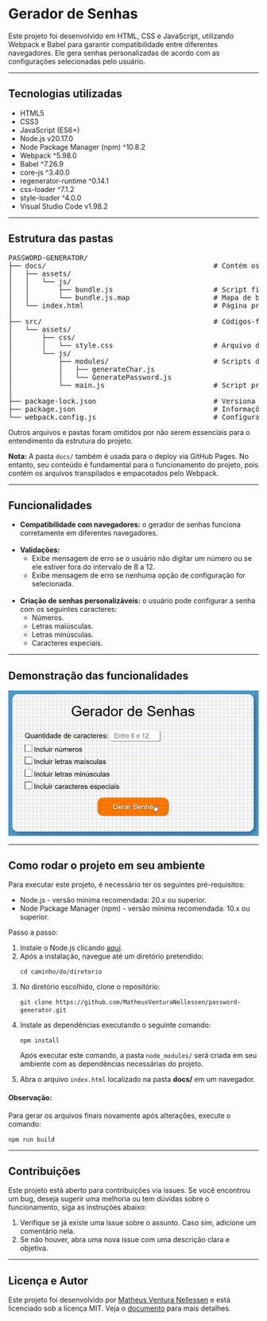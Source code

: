 <h1>Gerador de Senhas</h1>
<p>Este projeto foi desenvolvido em HTML, CSS e JavaScript, utilizando Webpack e Babel para garantir compatibilidade entre diferentes navegadores. Ele gera senhas personalizadas de acordo com as configurações selecionadas pelo usuário.</p>

<hr>

<h2>Tecnologias utilizadas</h2>
<ul>
    <li>HTML5</li>
    <li>CSS3</li>
    <li>JavaScript (ES6+)</li>
    <li>Node.js v20.17.0</li>
    <li>Node Package Manager (npm) ^10.8.2</li>
    <li>Webpack ^5.98.0</li>
    <li>Babel ^7.26.9</li>
    <li>core-js ^3.40.0</li>
    <li>regenerator-runtime ^0.14.1</li>
    <li>css-loader ^7.1.2</li>
    <li>style-loader ^4.0.0</li>
    <li>Visual Studio Code v1.98.2</li>
</ul>

<hr>

<h2>Estrutura das pastas</h2>
<pre>
PASSWORD-GENERATOR/
├── docs/                                        # Contém os arquivos finais do projeto
│   ├── assets/
│   │   └── js/
│   │       ├── bundle.js                        # Script final do site (gerado via Webpack + Babel)
│   │       └── bundle.js.map                    # Mapa de bundle.js
│   └── index.html                               # Página principal do site
│
├── src/                                         # Códigos-fontes do projeto
│   └── assets/
│       ├── css/
│       │   └── style.css                        # Arquivo de estilo
│       └── js/
│           ├── modules/                         # Scripts do projeto modularizados
│           │   ├── generateChar.js
│           │   └── GeneratePassword.js
│           └── main.js                          # Script principal do projeto
│
├── package-lock.json                            # Versiona as dependências exatas do projeto
├── package.json                                 # Informações do projeto, dependências e scripts npm
└── webpack.config.js                            # Configurações do Webpack
</pre>
<p>Outros arquivos e pastas foram omitidos por não serem essenciais para o entendimento da estrutura do projeto.</p>
<p><strong>Nota:</strong> A pasta <code>docs/</code> também é usada para o deploy via GitHub Pages. No entanto, seu conteúdo é fundamental para o funcionamento do projeto, pois contém os arquivos transpilados e empacotados pelo Webpack.</p>

<hr>

<h2>Funcionalidades</h2>
<ul>
    <li><strong>Compatibilidade com navegadores:</strong> o gerador de senhas funciona corretamente em diferentes navegadores.</li>
    <br>
    <li><strong>Validações:</strong>
        <ul>
            <li>Exibe mensagem de erro se o usuário não digitar um número ou se ele estiver fora do intervalo de 8 a 12.</li>
            <li>Exibe mensagem de erro se nenhuma opção de configuração for selecionada.</li>
        </ul>
    </li>
    <br>
    <li><strong>Criação de senhas personalizáveis:</strong> o usuário pode configurar a senha com os seguintes caracteres:
        <ul>
            <li>Números.</li>
            <li>Letras maiúsculas.</li>
            <li>Letras minúsculas.</li>
            <li>Caracteres especiais.</li>
        </ul>
    </li>
</ul>

<hr>

<h2>Demonstração das funcionalidades</h2>
<div align="center">
    <img src="./src/assets/img/demonstration.gif" alt="Demonstração do gerador de senhas em funcionamento" width="600px">
</div>

<hr>

<h2>Como rodar o projeto em seu ambiente</h2>
<p>Para executar este projeto, é necessário ter os seguintes pré-requisitos:</p>
<ul>
    <li>Node.js - versão mínima recomendada: 20.x ou superior.</li>
    <li>Node Package Manager (npm) - versão mínima recomendada: 10.x ou superior.</li>
</ul>

<p>Passo a passo:</p>
<ol>
    <li>Instale o Node.js clicando <a href="https://nodejs.org/pt" target="_blank">aqui</a>.</li>
    <li>Após a instalação, navegue até um diretório pretendido:</li>
    <pre><code>cd caminho/do/diretorio</code></pre>
    <li>No diretório escolhido, clone o repositório:</li>
    <pre><code>git clone https://github.com/MatheusVenturaNellessen/password-generator.git</code></pre>
    <li>Instale as dependências executando o seguinte comando:</li>
    <pre><code>npm install</code></pre>
    <p>Após executar este comando, a pasta <code>node_modules/</code> será criada em seu ambiente com as dependências necessárias do projeto.</p>
    <li>Abra o arquivo <code>index.html</code> localizado na pasta <strong>docs/</strong> em um navegador.</li>
</ol>
<h4>Observação:</h4>
<p>Para gerar os arquivos finais novamente após alterações, execute o comando:</p>
<pre><code>npm run build</code></pre>

<hr>

<h2>Contribuições</h2>
<p>Este projeto está aberto para contribuições via issues. Se você encontrou um bug, deseja sugerir uma melhoria ou tem dúvidas sobre o funcionamento, siga as instruções abaixo:</p>
<ol>
    <li>Verifique se já existe uma issue sobre o assunto. Caso sim, adicione um comentário nela.</li>
    <li>Se não houver, abra uma nova issue com uma descrição clara e objetiva.</li>
</ol>

<hr>

<h2>Licença e Autor</h2>
<p>Este projeto foi desenvolvido por <a href="https://www.linkedin.com/in/matheus-ventura-nellessen/">Matheus Ventura Nellessen</a> e está licenciado sob a licença MIT. Veja o <a href="./LICENSE">documento</a> para mais detalhes.</p>
